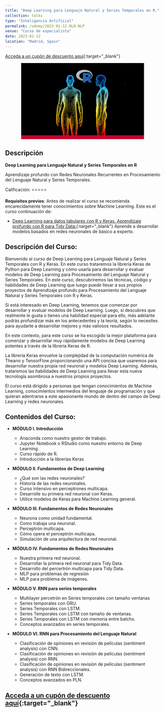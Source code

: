 ```yaml
---
title: "Deep Learning para Lenguaje Natural y Series Temporales en R."
collection: talks
type: "Inteligencia Artificial"
permalink: /udemy/2023-01-12-DLR-NLP
venue: "Curso de especialista"
date: 2023-01-12
location: "Madrid, Spain"
---
```


[Acceda a un cupón de descuento aquí](https://www.udemy.com/course/deep-learning-con-r-y-keras/?couponCode=JUL_2023){:target="_blank"}

<div>
<p align = "center">
<img src="/images/courses/DLR-NLP.png" alt="Deep Learning para NLP con R" width="400">
</p>
</div>

## Descripción

<b>Deep Learning para Lenguaje Natural y Series Temporales en R</b>

Aprendizaje profundo con Redes Neuronales Recurrentes en Procesamiento del Lenguaje Natural y Series Temporales.

Calificación: ⭐⭐⭐⭐⭐

<b>Requisitos previos</b>: Antes de realizar el curso se recomienda encarecidamente tener conocimientos sobre Machine Learning. Este es el curso continuación de:
- [Deep Learning para datos tabulares con R y Keras. Aprendizaje profundo con R para Tidy Data:](https://www.udemy.com/course/deep-learning-r/?couponCode=JUL_2023){:target="_blank"} Aprende a desarrollar modelos basados en redes neuronales de básico a experto.

## Descripción del Curso:

Bienvenido al curso de Deep Learning para Lenguaje Natural y Series Temporales con R y Keras. En este curso trataremos la librería Keras de Python para Deep Learning y cómo usarla para desarrollar y evaluar modelos de Deep Learning para Procesamiento del Lenguaje Natural y Series Temporales. En este curso, descubriremos las técnicas, código y habilidades de Deep Learning que luego puede llevar a sus propios proyectos de Aprendizaje profundo para Procesamiento del Lenguaje Natural y Series Temporales con R y Keras.

Si está interesado en Deep Learning, tenemos que comenzar por desarrollar y evaluar modelos de Deep Learning. Luego, si descubres que realmente le gusta o tienes una habilidad especial para ello, más adelante podrás profundizar más en los antecedentes y la teoría, según lo necesites para ayudarte a desarrollar mejores y más valiosos resultados.

En este contexto, para este curso se ha escogido la mejor plataforma para comenzar y desarrollar muy rápidamente modelos de Deep Learning potentes a través de la librería Keras de R.

La librería Keras envuelve la complejidad de la computación numérica de Theano y TensorFlow proporcionando una API concisa que usaremos para desarrollar nuestra propia red neuronal y modelos Deep Learning. Además, trataremos las habilidades de Deep Learning para llevar esta nueva tecnología asombrosa a nuestros propios proyectos.

El curso  está dirigido a personas que tengan conocimientos de Machine Learning, conocimientos intermedios del lenguaje de programación y que quieran adentrarse a este apasionante mundo de dentro del campo de Deep Learning y redes neuronales.

## Contenidos del Curso:

- __MÓDULO I. Introducción__
    - Anaconda como nuestro gestor de trabajo.
    - Jupyter Notebook o RStudio como nuestro entorno de Deep Learning.
    - Curso rápido de R.
    - Introducción a la librerías Keras

- __MÓDULO II. Fundamentos de Deep Learning__
    - ¿Qué son las redes neuronales?
    - Historia de las redes neuronales.
    - Curso intensivo en perceptrones multicapa.
    - Desarrolle su primera red neuronal con Keras.
    - Utilice modelos de Keras  para Machine Learning general.

- __MÓDULO III. Fundamentos de Redes Neuronales__
    - Neurona como unidad fundamental.
    - Como trabaja una neuronal.
    - Perceptrón multicapa.
    - Cómo opera el perceptrón multicapa.
    - Simulación de una arquitectura de red neuronal.

- __MÓDULO IV. Fundamentos de Redes Neuronales__
    - Nuestra primera red neuronal.
    - Desarrollar la primera red neuronal para Tidy Data.
    - Desarrollo del percertrón multicapa para Tidy Data.
    - MLP para problemas de regresión
    - MLP para problema de imágenes.

- __MÓDULO V. RNN para series temporales__
    - Multilayer percetrón en Series temporales con tamaño ventanas
    - Series temporales con GRU.
    - Series Temporales con LSTM.
    - Series Temporales con LSTM con tamaño de ventanas.
    - Series Temporales con LSTM con memoria entre batchs.
    - Conceptos avanzados en series temporales.

- __MÓDULO VI. RNN para Procesamiento del Lenguaje Natural__
    - Clasificación de opiniones en revisión de películas (sentiment analysis) con CNN.
    - Clasificación de opiniones en revisión de películas (sentiment analysis) con RNN.
    - Clasificación de opiniones en revisión de películas (sentiment analysis) con RNN Bidireccionales.
    - Generación de texto con LSTM.
    - Conceptos avanzados en PLN.

## [Acceda a un cupón de descuento aquí](https://www.udemy.com/course/deep-learning-con-r-y-keras/?couponCode=JUL_2023){:target="_blank"}

